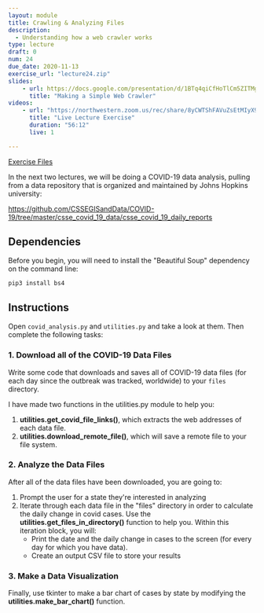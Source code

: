 ```yaml
---
layout: module
title: Crawling & Analyzing Files
description:
  - Understanding how a web crawler works
type: lecture
draft: 0
num: 24
due_date: 2020-11-13
exercise_url: "lecture24.zip"
slides:
    - url: https://docs.google.com/presentation/d/1BTq4qiCfHoTlCm5ZITMg9Dpju5MQRNRHfbbSM0cHqCg/edit?usp=sharing
      title: "Making a Simple Web Crawler"
videos:
    - url: "https://northwestern.zoom.us/rec/share/8yCWTShFAVuZsEtMIyX9rQpQo_sTnFcLb1-r_ZggRWWpaMLqNDyjvs_d2iCdM2El.J2kyuNR6-86WTo1r?startTime=1605284299000"
      title: "Live Lecture Exercise"
      duration: "56:12"
      live: 1

---
```


<a class="nu-button" href="/fall2020/course-files/lectures/lecture24.zip" target="_blank">
    Exercise Files <i class="fas fa-download"></i>
</a> 

In the next two lectures, we will be doing a COVID-19 data analysis, pulling from a data repository that is organized and maintained by Johns Hopkins university:

<a href="https://github.com/CSSEGISandData/COVID-19/tree/master/csse_covid_19_data/csse_covid_19_daily_reports" target="_blank">https://github.com/CSSEGISandData/COVID-19/tree/master/csse_covid_19_data/csse_covid_19_daily_reports</a>

## Dependencies
Before you begin, you will need to install the "Beautiful Soup" dependency on the command line:

`pip3 install bs4
`

## Instructions
Open `covid_analysis.py` and `utilities.py` and take a look at them. Then complete the following tasks:

### 1. Download all of the COVID-19 Data Files
Write some code that downloads and saves all of COVID-19 data files (for each day since the outbreak was tracked, worldwide) to your `files` directory.

I have made two functions in the utilities.py module to help you:
1. **utilities.get_covid_file_links()**, which extracts the web addresses of each data file.
2. **utilities.download_remote_file()**, which will save a remote file to your file system.

### 2. Analyze the Data Files
After all of the data files have been downloaded, you are going to:
1. Prompt the user for a state they're interested in analyzing
2. Iterate through each data file in the "files" directory in order to calculate the daily change in covid cases. Use the **utilities.get_files_in_directory()** function to help you. Within this iteration block, you will:
    * Print the date and the daily change in cases to the screen (for every day for which you have data).
    * Create an output CSV file to store your results

### 3. Make a Data Visualization
Finally, use tkinter to make a bar chart of cases by state by modifying the **utilities.make_bar_chart()** function.

